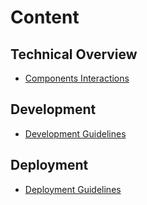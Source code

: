 # Content

## Technical Overview

* [Components Interactions](./technical-overview/components-Interactions.md)

## Development

* [Development Guidelines](./development/development-guidelines.md)

## Deployment

* [Deployment Guidelines](./deployment/deployment-guidelines.md)
